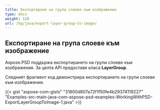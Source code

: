 ```yaml
---
title: Експортиране на група слоеве към изображение
type: docs
weight: 120
url: /bg/java/export-layer-group-to-image/
---
```


## **Експортиране на група слоеве към изображение**
Aspose.PSD поддържа експортирането на групи слоеве към изображения. За целта API предоставя класа **LayerGroup**.

Следният фрагмент код демонстрира експортирането на групи слоеве към изображения.

{{< gist "aspose-com-gists" "31800d807a72f1f50fe4b29374119227" "Examples-src-main-java-com-aspose-psd-examples-WorkingWithPSD-ExportLayerGroupToImage-1.java" >}}

